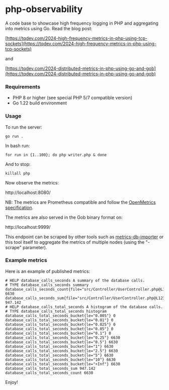 # php-observability

A code base to showcase high frequency logging in PHP and aggregating into metrics using Go. Read the blog post:

[https://tqdev.com/2024-high-frequency-metrics-in-php-using-tcp-sockets](https://tqdev.com/2024-high-frequency-metrics-in-php-using-tcp-sockets)

and

[https://tqdev.com/2024-distributed-metrics-in-php-using-go-and-gob](https://tqdev.com/2024-distributed-metrics-in-php-using-go-and-gob)

### Requirements

- PHP 8 or higher (see special PHP 5/7 compatible version)
- Go 1.22 build environment

### Usage

To run the server:

    go run .

In bash run:

    for run in {1..100}; do php writer.php & done

And to stop:

    killall php

Now observe the metrics:

http://localhost:8080/

NB: The metrics are Prometheus compatible and follow the [OpenMetrics specification](https://github.com/OpenObservability/OpenMetrics/).

The metrics are also served in the Gob binary format on:

http://localhost:9999/

This endpoint can be scraped by other tools such as [metrics-db-importer](https://github.com/mevdschee/metrics-db-importer) or this tool itself to aggregate the metrics of multiple nodes (using the "-scrape" parameter).

### Example metrics

Here is an example of published metrics:

    # HELP database_calls_seconds A summary of the database calls.
    # TYPE database_calls_seconds summary
    database_calls_seconds_count{file="src/Controller/UserController.php@L123"} 6630
    database_calls_seconds_sum{file="src/Controller/UserController.php@L123"} 947.142
    # HELP database_calls_total_seconds A histogram of the database calls.
    # TYPE database_calls_total_seconds histogram
    database_calls_total_seconds_bucket{le="0.005"} 0
    database_calls_total_seconds_bucket{le="0.01"} 0
    database_calls_total_seconds_bucket{le="0.025"} 0
    database_calls_total_seconds_bucket{le="0.05"} 0
    database_calls_total_seconds_bucket{le="0.1"} 0
    database_calls_total_seconds_bucket{le="0.25"} 6630
    database_calls_total_seconds_bucket{le="0.5"} 6630
    database_calls_total_seconds_bucket{le="1"} 6630
    database_calls_total_seconds_bucket{le="2.5"} 6630
    database_calls_total_seconds_bucket{le="5"} 6630
    database_calls_total_seconds_bucket{le="10"} 6630
    database_calls_total_seconds_bucket{le="+Inf"} 6630
    database_calls_total_seconds_sum 947.142
    database_calls_total_seconds_count 6630

Enjoy!